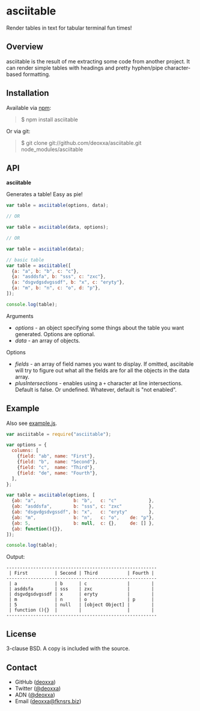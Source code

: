 asciitable
==========

Render tables in text for tabular terminal fun times!

Overview
--------

asciitable is the result of me extracting some code from another project. It can
render simple tables with headings and pretty hyphen/pipe character-based
formatting.

Installation
------------

Available via [npm](http://npmjs.org/):

> $ npm install asciitable

Or via git:

> $ git clone git://github.com/deoxxa/asciitable.git node_modules/asciitable

API
---

**asciitable**

Generates a table! Easy as pie!

```javascript
var table = asciitable(options, data);

// OR

var table = asciitable(data, options);

// OR

var table = asciitable(data);
```

```javascript
// basic table
var table = asciitable([
  {a: "a", b: "b", c: "c"},
  {a: "asddsfa", b: "sss", c: "zxc"},
  {a: "dsgvdgsdvgssdf", b: "x", c: "eryty"},
  {a: "m", b: "n", c: "o", d: "p"},
]);

console.log(table);
```

Arguments

* _options_ - an object specifying some things about the table you want
  generated. Options are optional.
* _data_ - an array of objects.

Options

* _fields_ - an array of field names you want to display. If omitted, asciitable
  will try to figure out what all the fields are for all the objects in the data
  array.
* _plusIntersections_ - enables using a `+` character at line intersections.
  Default is false. Or undefined. Whatever, default is "not enabled".

Example
-------

Also see [example.js](https://github.com/deoxxa/pillion/blob/master/example.js).

```javascript
var asciitable = require("asciitable");

var options = {
  columns: [
    {field: "ab", name: "First"},
    {field: "b",  name: "Second"},
    {field: "c",  name: "Third"},
    {field: "de", name: "Fourth"},
  ],
};

var table = asciitable(options, [
  {ab: "a",              b: "b",   c: "c"            },
  {ab: "asddsfa",        b: "sss", c: "zxc"          },
  {ab: "dsgvdgsdvgssdf", b: "x",   c: "eryty"        },
  {ab: "m",              b: "n",   c: "o",    de: "p"},
  {ab: 5,                b: null,  c: {},     de: [] },
  {ab: function(){}},
]);

console.log(table);
```

Output:

```
--------------------------------------------------------
 | First          | Second | Third           | Fourth |
--------------------------------------------------------
 | a              | b      | c               |        |
 | asddsfa        | sss    | zxc             |        |
 | dsgvdgsdvgssdf | x      | eryty           |        |
 | m              | n      | o               | p      |
 | 5              | null   | [object Object] |        |
 | function (){}  |        |                 |        |
--------------------------------------------------------
```

License
-------

3-clause BSD. A copy is included with the source.

Contact
-------

* GitHub ([deoxxa](http://github.com/deoxxa))
* Twitter ([@deoxxa](http://twitter.com/deoxxa))
* ADN ([@deoxxa](https://alpha.app.net/deoxxa))
* Email ([deoxxa@fknsrs.biz](mailto:deoxxa@fknsrs.biz))

